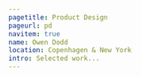 ```yaml
---
pagetitle: Product Design
pageurl: pd
navitem: true
name: Owen Dodd
location: Copenhagen & New York
intro: Selected work...
---
```

